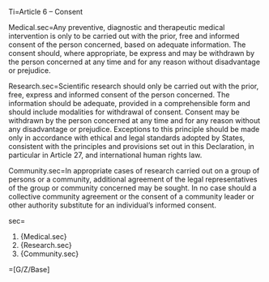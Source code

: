 Ti=Article 6 – Consent 

Medical.sec=Any preventive, diagnostic and therapeutic medical intervention is only to be carried out with the prior, free and informed consent of the person concerned, based on adequate information. The consent should, where appropriate, be express and may be withdrawn by the person concerned at any time and for any reason without disadvantage or prejudice. 

Research.sec=Scientific research should only be carried out with the prior, free, express and informed consent of the person concerned. The information should be adequate, provided in a comprehensible form and should include modalities for withdrawal of consent. Consent may be withdrawn by the person concerned at any time and for any reason without any disadvantage or prejudice. Exceptions to this principle should be made only in accordance with ethical and legal standards adopted by States, consistent with the principles and provisions set out in this Declaration, in particular in Article 27, and international human rights law. 

Community.sec=In appropriate cases of research carried out on a group of persons or a community, additional agreement of the legal representatives of the group or community concerned may be sought. In no case should a collective community agreement or the consent of a community leader or other authority substitute for an individual’s informed consent. 

sec=<ol><li>{Medical.sec}<li>{Research.sec}<li>{Community.sec}</ol>

=[G/Z/Base]